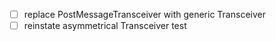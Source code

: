 -[ ] replace PostMessageTransceiver with generic Transceiver
-[ ] reinstate asymmetrical Transceiver test

